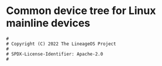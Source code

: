 # Common device tree for Linux mainline devices

```
#
# Copyright (C) 2022 The LineageOS Project
#
# SPDX-License-Identifier: Apache-2.0
#
```
